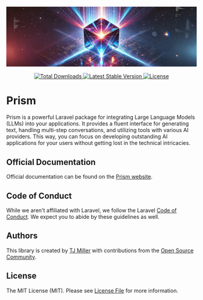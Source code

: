 ![](docs/images/prism-banner.webp)

<p align="center">
    <a href="https://packagist.org/packages/echolabsdev/prism">
        <img src="https://poser.pugx.org/echolabsdev/prism/d/total.svg" alt="Total Downloads">
    </a>
    <a href="https://packagist.org/packages/echolabsdev/prism">
        <img src="https://poser.pugx.org/echolabsdev/prism/v/stable.svg" alt="Latest Stable Version">
    </a>
    <a href="https://packagist.org/packages/echolabsdev/prism">
        <img src="https://poser.pugx.org/echolabsdev/prism/license.svg" alt="License">
    </a>
</p>

# Prism

Prism is a powerful Laravel package for integrating Large Language Models (LLMs) into your applications. It provides a fluent interface for generating text, handling multi-step conversations, and utilizing tools with various AI providers. This way, you can focus on developing outstanding AI applications for your users without getting lost in the technical intricacies.

## Official Documentation

Official documentation can be found on the [Prism website](https://prism.echolabs.dev).

## Code of Conduct

While we aren't affiliated with Laravel, we follow the Laravel [Code of Conduct](https://laravel.com/docs/contributions#code-of-conduct). We expect you to abide by these guidelines as well.

## Authors

This library is created by [TJ Miller](https://tjmiller.me) with contributions from the [Open Source Community](https://github.com/echolabsdev/prism/graphs/contributors).

## License

The MIT License (MIT). Please see [License File](LICENSE) for more information.
